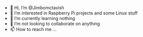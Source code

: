 - 👋 Hi, I’m @Jimbomctavish
- 👀 I’m interested in Raspberry Pi projects and some Linux stuff
- 🌱 I’m currently learning nothing
- 💞️ I’m not looking to collaborate on anything
- 📫 How to reach me ...

<!---
Jimbomctavish/Jimbomctavish is a ✨ special ✨ repository because its `README.md` (this file) appears on your GitHub profile.
You can click the Preview link to take a look at your changes.
--->
